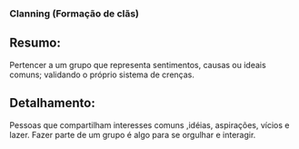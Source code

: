 ### Clanning (Formação de clãs)

## Resumo:
Pertencer a um grupo que representa sentimentos, causas ou ideais comuns; validando o próprio sistema de crenças. 

## Detalhamento: 
Pessoas que compartilham interesses comuns ,idéias, aspirações, vícios e lazer. Fazer parte de um grupo é algo para se orgulhar e interagir.